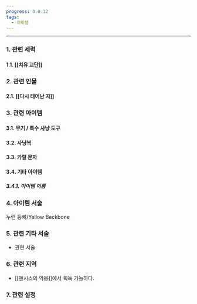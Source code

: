 ```yaml
---
progress: 0.0.12
tags:
  - 아이템
---
```

---
### 1. 관련 세력 
#### 1.1. [[치유 교단]]

### 2. 관련 인물
#### 2.1. [[다시 태어난 자]]

### 3. 관련 아이템
#### 3.1. 무기 / 특수 사냥 도구
#### 3.2. 사냥복 
#### 3.3. 카릴 문자
#### 3.4. 기타 아이템
##### 3.4.1. 아이템 이름


### 4. 아이템 서술
누런 등뼈/Yellow Backbone

### 5. 관련 기타 서술
- 관련 서술

### 6. 관련 지역
- [[멘시스의 악몽]]에서 획득 가능하다.
### 7. 관련 설정
